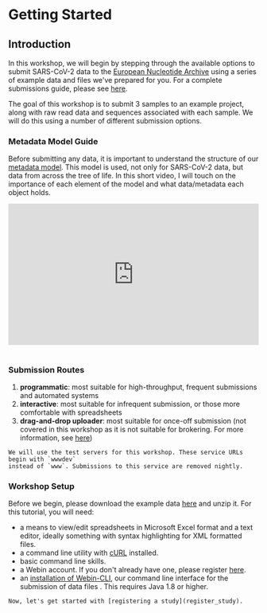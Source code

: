 # Getting Started

## Introduction

In this workshop, we will begin by stepping through the available options to submit SARS-CoV-2 data to the [European Nucleotide Archive](https://www.ebi.ac.uk/ena/browser/home) using a series of example data and files we've prepared for you. For a complete submissions guide, please see [here](../help_and_guides/sars-cov-2-submissions).

The goal of this workshop is to submit 3 samples to an example project, along with raw read data and sequences associated with each sample. We will do this using a number of different submission options.

### Metadata Model Guide

Before submitting any data, it is important to understand the structure of our [metadata model](https://ena-docs.readthedocs.io/en/latest/submit/general-guide/metadata.html).
This model is used, not only for SARS-CoV-2 data, but data from across the tree of life. In this 
short video, I will touch on the importance of each element of the model and what data/metadata each
object holds.

<div style="position: relative; padding-bottom: 56.25%; height: 0; overflow: hidden; max-width: 100%; height: auto;">
    <iframe src="https://www.youtube.com/embed/M9srsSieEB4" frameborder="0" allowfullscreen style="position: absolute; top: 0; left: 0; width: 100%; height: 100%;"></iframe>
</div><br/>

### Submission Routes

1. **programmatic**: most suitable for high-throughput, frequent submissions and automated systems
2. **interactive**: most suitable for infrequent submission, or those more comfortable with spreadsheets
3. **drag-and-drop uploader**: most suitable for once-off submission (not covered in this workshop as it is not suitable for brokering. For more information, see [here](https://ebi-ait.github.io/sars-cov2-data-upload/app-documentation))

```{note}
We will use the test servers for this workshop. These service URLs begin with `wwwdev`
instead of `www`. Submissions to this service are removed nightly. 
```

### Workshop Setup

Before we begin, please download the example data [here](https://github.com/enasequence/ena-covid19-docs/raw/master/submission_workshop/example_data.tar.gz) and unzip it. For this tutorial, you will need:
- a means to view/edit spreadsheets in Microsoft Excel format and a text editor,
ideally something with syntax highlighting for XML formatted files.
- a command line utility with [cURL](https://curl.se/) installed.
- basic command line skills.
- a Webin account. If you don't already have one, please register [here](https://www.ebi.ac.uk/ena/submit/webin/accountInfo).
- an [installation of Webin-CLI](https://github.com/enasequence/webin-cli/tree/v4.1.0#readme), our command line interface for the submission of data files . This requires Java 1.8 or higher.

```{tip}
Now, let's get started with [registering a study](register_study).
```
